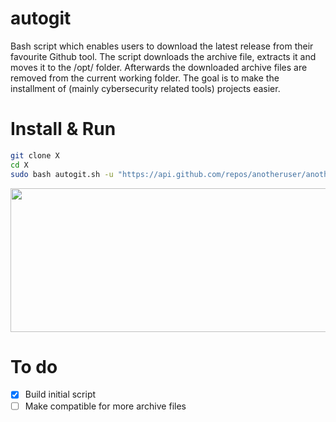 # autogit
Bash script which enables users to download the latest release from their favourite Github tool. The script downloads the archive file, extracts it and moves it to the /opt/ folder. Afterwards the downloaded archive files are removed from the current working folder. The goal is to make the installment of (mainly cybersecurity related tools) projects easier.

# Install & Run
```sh
git clone X
cd X
sudo bash autogit.sh -u "https://api.github.com/repos/anotheruser/anotherproject/releases"
```

<img src="https://github.com/bl13pbl03p/autogit/assets/22095577/7c94fa24-543b-493d-b3db-f5a9d9a25c53" width=700px height=230px>

# To do
- [x]  Build initial script
- [ ]  Make compatible for more archive files
